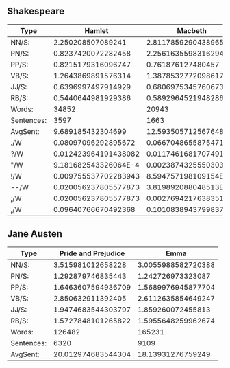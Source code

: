 
## Shakespeare

| Type  | Hamlet             | Macbeth            |
| ----- | -----------------  | -------------------|
| NN/S: | 2.250208507089241  | 2.8117859290438965 |
| PN/S: | 0.8237420072282458 | 2.2561635598316294 |
| PP/S: | 0.8215179316096747 | 0.761876127480457  |
| VB/S: | 1.2643869891576314 | 1.3878532772098617 |
| JJ/S: | 0.6396997497914929 | 0.6806975345760673 |
| RB/S: | 0.5440644981929386 | 0.5892964521948286 |
| Words:| 34852              | 20943              |
|Sentences: | 3597           | 1663               |
|AvgSent:| 9.689185432304699 | 12.593505712567648 |
| ./W   | 0.08097096292895672  | 0.06670486558754715    |
| ?/W   | 0.012423964191438082 | 0.011746168170749176   |
| "/W   | 9.181682543326064E-4 | 0.0023874325550303204  |
| !/W   | 0.009755537702283943 | 8.594757198109154E-4   |
| --/W  | 0.020056237805577873 |  3.819892088048513E-4  |
| ;/W   | 0.020056237805577873 | 0.0027694217638351715  |
| ,/W   |  0.09640766670492368 | 0.10108389437998376    |


## Jane Austen

| Type  | Pride and Prejudice| Emma               |
| ----- | -----------------  | -------------------|
| NN/S: | 3.515981012658228  | 3.0055988582720388 |
| PN/S: | 1.292879746835443  | 1.242726973323087  |
| PP/S: | 1.6463607594936709 | 1.5689976945877704 |
| VB/S: | 2.850632911392405  | 2.6112635854649247 |
| JJ/S: | 1.9474683544303797 | 1.859260072455813  |
| RB/S: | 1.5727848101265822 | 1.5955648259962674 |
| Words: | 126482            | 165231             |
| Sentences: | 6320          | 9109               |
| AvgSent:| 20.012974683544304| 18.13931276759249 |



